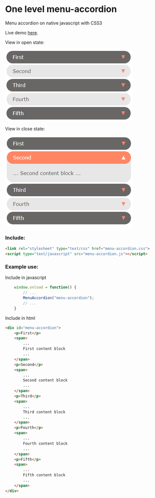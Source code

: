 # One level menu-accordion
Menu accordion on native javascript with CSS3

Live demo [here](http://embed.plnkr.co/KnFedKpOcfDf5cW6CHpv/).

View in open state:

![console output](https://github.com/cyberaktiv/menu_accordion/blob/master/test/close.png?raw=true)

View in close state:

![console output](https://github.com/cyberaktiv/menu_accordion/blob/master/test/open.png?raw=true)

### Include:
```html
<link rel="stylesheet" type="text/css" href="menu-accordion.css">
<script type="text/javascript" src="menu-accordion.js"></script>
```

### Example use:
Include in javascript
```javascript
    window.onload = function() {
        // ...
        MenuAccordion("menu-accordion");
        // ...
    }
```
Include in html
```html
<div id="menu-accordion">
    <p>First</p>
    <span>
        ...
        First content block
        ...
    </span>
    <p>Second</p>
    <span>
        ...
        Second content block
        ...
    </span>
    <p>Third</p>
    <span>
        ...
        Third content block
        ...
    </span>
    <p>Fourth</p>
    <span>
        ...
        Fourth content block
        ...
    </span>
    <p>Fifth</p>
    <span>
        ...
        Fifth content block
        ...
    </span>
</div>
```